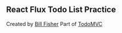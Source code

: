 ## React Flux Todo List Practice
Created by [Bill Fisher](http://facebook.com/bill/fisher.771)
Part of [TodoMVC](http://todomvc.com)
